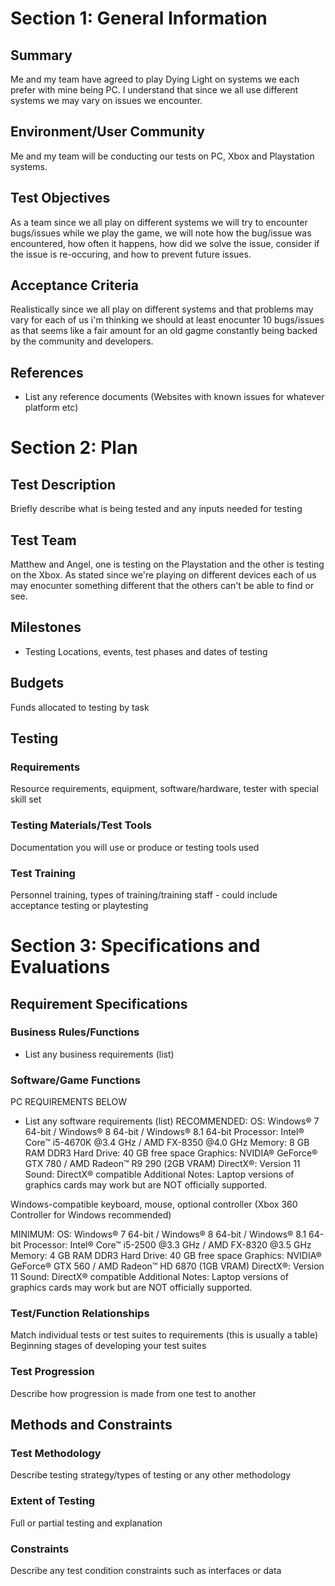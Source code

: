 # Section 1: General Information

## Summary

Me and my team have agreed to play Dying Light on systems we each prefer with mine being PC. I understand that since we all use different systems we may vary on issues we encounter. 

## Environment/User Community

Me and my team will be conducting our tests on PC, Xbox and Playstation systems.

## Test Objectives

As a team since we all play on different systems we will try to encounter bugs/issues while we play the game, we will note how the bug/issue was encountered, how often it happens, how did we solve the issue, consider if the issue is re-occuring, and how to prevent future issues. 

## Acceptance Criteria

Realistically since we all play on different systems and that problems may vary for each of us i'm thinking we should at least enocunter 10 bugs/issues as that seems like a fair amount for an old gagme constantly being backed by the community and developers. 

## References

* List any reference documents
(Websites with known issues for whatever platform etc)

# Section 2: Plan
## Test Description

Briefly describe what is being tested and any inputs needed for testing

## Test Team

Matthew and Angel, one is testing on the Playstation and the other is testing on the Xbox. As stated since we're playing on different devices each of us may enocunter something different that the others can't be able to find or see. 

## Milestones

* Testing Locations, events, test phases and dates of testing

## Budgets

Funds allocated to testing by task

## Testing
### Requirements

Resource requirements, equipment, software/hardware, tester with special skill set

### Testing Materials/Test Tools

Documentation you will use or produce or testing tools used

### Test Training

Personnel training, types of training/training staff - could include acceptance testing or
playtesting

# Section 3: Specifications and Evaluations

## Requirement Specifications

### Business Rules/Functions

* List any business requirements (list)

### Software/Game Functions
PC REQUIREMENTS BELOW

* List any software requirements (list)
RECOMMENDED:
OS: Windows® 7 64-bit / Windows® 8 64-bit / Windows® 8.1 64-bit
Processor: Intel® Core™ i5-4670K @3.4 GHz / AMD FX-8350 @4.0 GHz
Memory: 8 GB RAM DDR3
Hard Drive: 40 GB free space
Graphics: NVIDIA® GeForce® GTX 780 / AMD Radeon™ R9 290 (2GB VRAM)
DirectX®: Version 11
Sound: DirectX® compatible
Additional Notes: Laptop versions of graphics cards may work but are NOT officially supported.

Windows-compatible keyboard, mouse, optional controller (Xbox 360 Controller for Windows recommended)

MINIMUM:
OS: Windows® 7 64-bit / Windows® 8 64-bit / Windows® 8.1 64-bit
Processor: Intel® Core™ i5-2500 @3.3 GHz / AMD FX-8320 @3.5 GHz
Memory: 4 GB RAM DDR3
Hard Drive: 40 GB free space
Graphics: NVIDIA® GeForce® GTX 560 / AMD Radeon™ HD 6870 (1GB VRAM)
DirectX®: Version 11
Sound: DirectX® compatible
Additional Notes: Laptop versions of graphics cards may work but are NOT officially supported.




### Test/Function Relationships

Match individual tests or test suites to requirements (this is usually a table)
Beginning stages of developing your test suites

### Test Progression
Describe how progression is made from one test to another

## Methods and Constraints

### Test Methodology

Describe testing strategy/types of testing or any other methodology

### Extent of Testing

Full or partial testing and explanation

### Constraints

Describe any test condition constraints such as interfaces or data
